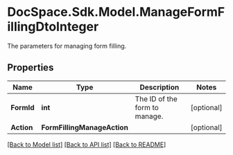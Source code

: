 # DocSpace.Sdk.Model.ManageFormFillingDtoInteger
The parameters for managing form filling.

## Properties

Name | Type | Description | Notes
------------ | ------------- | ------------- | -------------
**FormId** | **int** | The ID of the form to manage. | [optional] 
**Action** | **FormFillingManageAction** |  | [optional] 

[[Back to Model list]](../README.md#documentation-for-models) [[Back to API list]](../README.md#documentation-for-api-endpoints) [[Back to README]](../README.md)

